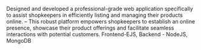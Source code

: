 Designed and developed a professional-grade web application specifically to assist shopkeepers in efficiently listing and managing their products online.
–	This robust platform empowers shopkeepers to establish an online presence, showcase their product offerings and facilitate seamless interactions with potential customers. Frontend-EJS, Backend - NodeJS, MongoDB
